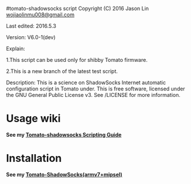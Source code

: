 #tomato-shadowsocks script
Copyright (C) 2016 Jason Lin <wojiaolinmu008@gmail.com>

Last edited: 2016.5.3

Version: V6.0-1(dev)

Explain:

1.This script can be used only for shibby Tomato firmware.

2.This is a new branch of the latest test script.

Description: This is a science on ShadowSocks Internet automatic configuration script in Tomato under.
This is free software, licensed under the GNU General Public License v3.
See /LICENSE for more information.

# Usage wiki
**See my [Tomato-shadowsocks Scripting Guide](http://www.router008.com/2016/02/14/Tomato-shadowsocks-Scripting-Guide/)**

# Installation
**See my [Tomato-ShadowSocks(armv7+mipsel)](http://www.router008.com/2016/02/03/Tomato-ShadowSocks/)**
